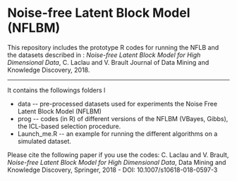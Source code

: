 # Noise-free Latent Block Model (NFLBM)

This repository includes the prototype R codes for running the NFLB  and the datasets described in : 
*Noise-free Latent Block Model for High Dimensional Data*, C. Laclau and V. Brault 
Journal of Data Mining and Knowledge Discovery, 2018.

---------------------------------------------------------------------------------------------------
It contains the followings folders l
- data --  pre-processed datasets used for experiments the  Noise Free Latent Block Model (NFLBM)
- prog --  codes (in R) of different versions of the NFLBM (VBayes, Gibbs), the ICL-based selection procedure.  
- Launch_me.R -- an example for running the different algorithms on a simulated dataset. 


Please cite the following paper if you use the codes:
C. Laclau and V. Brault, *Noise-free Latent Block Model for High Dimensional Data*, Data Mining and Knowledge Discovery, Springer, 2018 - DOI: 10.1007/s10618-018-0597-3

